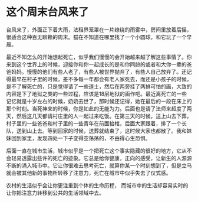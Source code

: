 # 这个周末台风来了

台风来了，外面正下着大雨，法租界笼罩在一片缭绕的雨雾中，房间里放着后摇，很适合这种百无聊赖的周末。猫在不知道在哪里找了一个小圆球，和它玩了一个早晨。

最近不知怎么的开始想起死亡，似乎我们慢慢的会开始越来越了解这些事情了。你来到这个世界上的时候，迎接你和你一起成长的是和你同龄的或者和大你一辈的爸爸妈妈。慢慢的他们有些人老了，有些人被世界抛弃了，有些人自己放弃了。还记得最早在村子里的时候，差不多每一年都会有老人家死去，而还是小孩子的时候，是不了解死亡的，只是觉得请了一些道士，然后在两旁挂了两排可怕的画，大致的内容是下了地狱之类的一些过程，应该是18层地狱的画作吧。最近离死亡的一些记忆就是十岁左右的时候，奶奶去世了，那时候还记得，她在最后的一段在床上的那个时刻。当死神来的时候，你是如此的无能为力。后面也是请了法师来超度了两天，然后这几天都请村庄里的人一起过来吃饭。在第三天的时候，送上山去下葬，村子里的一些爸爸和村子里的一些青年在前面抬棺，后面大家跟着，排了一个长队，送到山上去。等到回家的时候，送葬就结束了，这时候大家也都散了。我和妹妹回到家里，发现四处一下子变得空荡荡的，不由得心生恐惧。

后面一直在城市生活，城市似乎是一个把死亡这个事实隐藏的很好的地方，它从不会轻易透露出些许的死亡的迹象。它总是给你健康，正向的感受，让新生的人源源不断的涌入城市中。它让你很难去思考死亡，就算你某一个时刻想到了，但是立马就会被其他新的事物所转移了注意力，死亡在城市中似乎失去了仪式感。

农村的生活似乎会让你更注重到个体的生命历程， 而城市中的生活却容易实时的让你把注意力转移到公共的生活领域中去。
